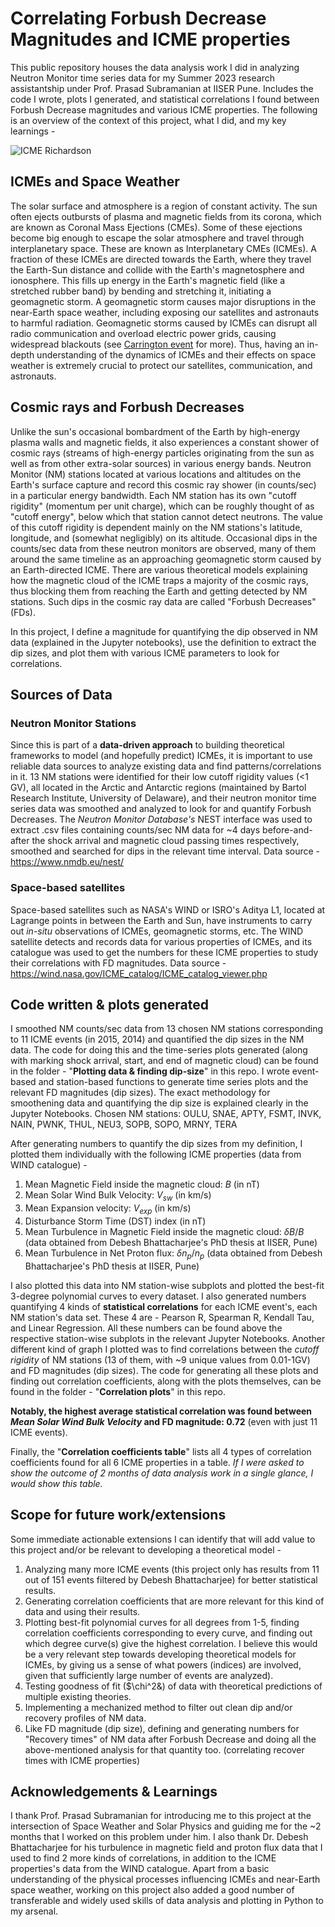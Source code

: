 # Correlating Forbush Decrease Magnitudes and ICME properties
This public repository houses the data analysis work I did in analyzing Neutron Monitor time series data for my Summer 2023 research assistantship under Prof. Prasad Subramanian at IISER Pune. Includes the code I wrote, plots I generated, and statistical correlations I found between Forbush Decrease magnitudes and various ICME properties. The following is an overview of the context of this project, what I did, and my key learnings - 

![ICME Richardson](https://github.com/adityajramdasi/IISERP-Summer-2023/assets/94242073/9a91f42c-6033-454a-983c-a4766205a1a2)

## ICMEs and Space Weather 
The solar surface and atmosphere is a region of constant activity. The sun often ejects outbursts of plasma and magnetic fields from its corona, which are known as Coronal Mass Ejections (CMEs). Some of these ejections become big enough to escape the solar atmosphere and travel through interplanetary space. These are known as Interplanetary CMEs (ICMEs). A fraction of these ICMEs are directed towards the Earth, where they travel the Earth-Sun distance and collide with the Earth's magnetosphere and ionosphere. This fills up energy in the Earth's magnetic field (like a stretched rubber band) by bending and stretching it, initiating a geomagnetic storm. A geomagnetic storm causes major disruptions in the near-Earth space weather, including exposing our satellites and astronauts to harmful radiation. Geomagnetic storms caused by ICMEs can disrupt all radio communication and overload electric power grids, causing widespread blackouts (see [Carrington event](https://en.wikipedia.org/wiki/Carrington_Event) for more). Thus, having an in-depth understanding of the dynamics of ICMEs and their effects on space weather is extremely crucial to protect our satellites, communication, and astronauts. 

## Cosmic rays and Forbush Decreases
Unlike the sun's occasional bombardment of the Earth by high-energy plasma walls and magnetic fields, it also experiences a constant shower of cosmic rays (streams of high-energy particles originating from the sun as well as from other extra-solar sources) in various energy bands. Neutron Monitor (NM) stations located at various locations and altitudes on the Earth's surface capture and record this cosmic ray shower (in counts/sec) in a particular energy bandwidth. Each NM station has its own "cutoff rigidity" (momentum per unit charge), which can be roughly thought of as "cutoff energy", below which that station cannot detect neutrons. The value of this cutoff rigidity is dependent mainly on the NM stations's latitude, longitude, and (somewhat negligibly) on its altitude. 
Occasional dips in the counts/sec data from these neutron monitors are observed, many of them around the same timeline as an approaching geomagnetic storm caused by an Earth-directed ICME. There are various theoretical models explaining how the magnetic cloud of the ICME traps a majority of the cosmic rays, thus blocking them from reaching the Earth and getting detected by NM stations. Such dips in the cosmic ray data are called "Forbush Decreases" (FDs).

In this project, I define a magnitude for quantifying the dip observed in NM data (explained in the Jupyter notebooks), use the definition to extract the dip sizes, and plot them with various ICME parameters to look for correlations.

## Sources of Data 
### Neutron Monitor Stations
Since this is part of a **data-driven approach** to building theoretical frameworks to model (and hopefully predict) ICMEs, it is important to use reliable data sources to analyze existing data and find patterns/correlations in it. 13 NM stations were identified for their low cutoff rigidity values (<1 GV), all located in the Arctic and Antarctic regions (maintained by Bartol Research Institute, University of Delaware), and their neutron monitor time series data was smoothed and analyzed to look for and quantify Forbush Decreases. The _Neutron Monitor Database's_ NEST interface was used to extract .csv files containing counts/sec NM data for ~4 days before-and-after the shock arrival and magnetic cloud passing times respectively, smoothed and searched for dips in the relevant time interval. Data source - https://www.nmdb.eu/nest/

### Space-based satellites
Space-based satellites such as NASA's WIND or ISRO's Aditya L1, located at Lagrange points in between the Earth and Sun, have instruments to carry out _in-situ_ observations of ICMEs, geomagnetic storms, etc. The WIND satellite detects and records data for various properties of ICMEs, and its catalogue was used to get the numbers for these ICME properties to study their correlations with FD magnitudes. Data source - https://wind.nasa.gov/ICME_catalog/ICME_catalog_viewer.php 

## Code written & plots generated 
I smoothed NM counts/sec data from 13 chosen NM stations corresponding to 11 ICME events (in 2015, 2014) and quantified the dip sizes in the NM data. The code for doing this and the time-series plots generated (along with marking shock arrival, start, and end of magnetic cloud) can be found in the folder - "**Plotting data & finding dip-size**" in this repo. I wrote event-based and station-based functions to generate time series plots and the relevant FD magnitudes (dip sizes). The exact methodology for smoothening data and quantifying the dip size is explained clearly in the Jupyter Notebooks. Chosen NM stations: OULU, SNAE, APTY, FSMT, INVK, NAIN, PWNK, THUL, NEU3, SOPB, SOPO, MRNY, TERA

After generating numbers to quantify the dip sizes from my definition, I plotted them individually with the following ICME properties (data from WIND catalogue) - 
1. Mean Magnetic Field inside the magnetic cloud: $B$ (in nT)
2. Mean Solar Wind Bulk Velocity: $V_{sw}$ (in km/s)
3. Mean Expansion velocity: $V_{exp}$ (in km/s)
4. Disturbance Storm Time (DST) index (in nT)
5. Mean Turbulence in Magnetic Field inside the magnetic cloud: $\delta B/B$ (data obtained from Debesh Bhattacharjee's PhD thesis at IISER, Pune)
6. Mean Turbulence in Net Proton flux: $\delta n_{p}/n_{p}$ (data obtained from Debesh Bhattacharjee's PhD thesis at IISER, Pune)

I also plotted this data into NM station-wise subplots and plotted the best-fit 3-degree polynomial curves to every dataset. I also generated numbers quantifying 4 kinds of **statistical correlations** for each ICME event's, each NM station's data set. These 4 are - Pearson R, Spearman R, Kendall Tau, and Linear Regression. All these numbers can be found above the respective station-wise subplots in the relevant Jupyter Notebooks.
Another different kind of graph I plotted was to find correlations between the _cutoff rigidity_ of NM stations (13 of them, with ~9 unique values from 0.01-1GV) and FD magnitudes (dip sizes).
The code for generating all these plots and finding out correlation coefficients, along with the plots themselves, can be found in the folder - "**Correlation plots**" in this repo. 

**Notably, the highest average statistical correlation was found between _Mean Solar Wind Bulk Velocity_ and FD magnitude: 0.72** (even with just 11 ICME events).

Finally, the "**Correlation coefficients table**" lists all 4 types of correlation coefficients found for all 6 ICME properties in a table. _If I were asked to show the outcome of 2 months of data analysis work in a single glance, I would show this table._

## Scope for future work/extensions
Some immediate actionable extensions I can identify that will add value to this project and/or be relevant to developing a theoretical model -
1. Analyzing many more ICME events (this project only has results from 11 out of 151 events filtered by Debesh Bhattacharjee) for better statistical results.
2. Generating correlation coefficients that are more relevant for this kind of data and using their results.
3. Plotting best-fit polynomial curves for all degrees from 1-5, finding correlation coefficients corresponding to every curve, and finding out which degree curve(s) give the highest correlation. I believe this would be a very relevant step towards developing theoretical models for ICMEs, by giving us a sense of what powers (indices) are involved, given that sufficiently large number of events are analyzed).
5. Testing goodness of fit ($\chi^2&) of data with theoretical predictions of multiple existing theories.
6. Implementing a mechanized method to filter out clean dip and/or recovery profiles of NM data.
7. Like FD magnitude (dip size), defining and generating numbers for "Recovery times" of NM data after Forbush Decrease and doing all the above-mentioned analysis for that quantity too. (correlating recover times with ICME properties)

## Acknowledgements & Learnings
I thank Prof. Prasad Subramanian for introducing me to this project at the intersection of Space Weather and Solar Physics and guiding me for the ~2 months that I worked on this problem under him. I also thank Dr. Debesh Bhattacharjee for his turbulence in magnetic field and proton flux data that I used to find 2 more kinds of correlations, in addition to the ICME properties's data from the WIND catalogue. Apart from a basic understanding of the physical processes influencing ICMEs and near-Earth space weather, working on this project also added a good number of transferable and widely used skills of data analysis and plotting in Python to my arsenal.

